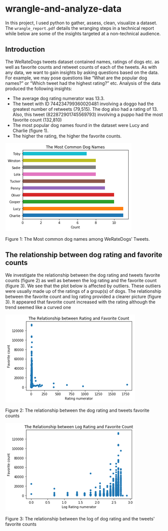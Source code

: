 # wrangle-and-analyze-data

In this project, I used python to gather, assess, clean, visualize a dataset. The `wrangle_report.pdf` details the wranging steps in a technical report while below are some of the insights targeted at a non-technical audience.

## Introduction

The WeRateDogs tweets dataset contained names, ratings of dogs etc. as well as favorite counts and retweet counts of each of the tweets. As with any data, we want to gain insights by asking questions based on the data. For example, we may pose questions like “What are the popular dog names?” or “Which tweet had the highest rating?” etc. Analysis of the data produced the following insights:

- The average dog rating numerator was 13.3.
- The tweet with ID 744234799360020481 involving a doggo had the greatest number of retweets (79,515). The dog also had a rating of 13. Also, this tweet (822872901745569793) involving a puppo had the most favorite count (132,810)
- The most popular dog names found in the dataset were Lucy and Charlie (figure 1).
- The higher the rating, the higher the favorite counts.

![Most Common Dog Names](download2.png)

Figure 1: The Most common dog names among WeRateDogs’ Tweets.

## The relationship between dog rating and favorite counts

We investigate the relationship between the dog rating and tweets favorite counts (figure 2) as well as between the log rating and the favorite count (figure 3). We see that the plot below is affected by outliers. These outliers were usually made up of the ratings of a group(s) of dogs. The relationship between the favorite count and log rating provided a clearer picture (figure 3). It appeared that favorite count increased with the rating although the trend seemed like a curved one

![Relationship](download0.png)

Figure 2: The relationship between the dog rating and tweets favorite counts

![Log Relationship](download1.png)

Figure 3: The relationship between the log of dog rating and the tweets' favorite counts

